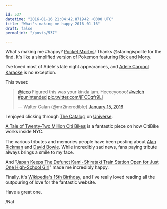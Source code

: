 ```yaml
---

id: 537
datetime: "2016-01-16 21:04:42.871942 +0000 UTC"
title: "What's making me happy 2016-01-16"
draft: false
permalink: "/posts/537"

---
```


What's making me #happy? [Pocket Mortys](http://www.macrumors.com/2016/01/13/pocket-mortys-game-app-store/)! Thanks @staringispolite for the find. It's like a simplified version of Pokemon featuring [Rick and Morty](https://en.wikipedia.org/wiki/Rick_and_Morty).

I've loved most of Adele's late night appearances, and [Adele Carpool Karaoke](https://www.youtube.com/watch?v=Nck6BZga7TQ&feature=youtu.be) is no exception.

This tweet:

<blockquote class="twitter-tweet" lang="en"><p lang="en" dir="ltr"><a href="https://twitter.com/icco">@icco</a> Figured this was your kinda jam. Heeeeyoooo! <a href="https://twitter.com/hashtag/welch?src=hash">#welch</a> <a href="https://twitter.com/hashtag/punintended?src=hash">#punintended</a> <a href="https://t.co/jFCDqfr9Li">pic.twitter.com/jFCDqfr9Li</a></p>&mdash; Walter Galan (@mr2incredible) <a href="https://twitter.com/mr2incredible/status/688076700551217152">January 15, 2016</a></blockquote>
<script async src="//platform.twitter.com/widgets.js" charset="utf-8"></script>

I enjoyed clicking through [The Catalog](http://onuniverse.com/cards/2819) on [Universe](http://onuniverse.com/).

[A Tale of Twenty-Two Million Citi Bikes](http://toddwschneider.com/posts/a-tale-of-twenty-two-million-citi-bikes-analyzing-the-nyc-bike-share-system/) is a fantastic piece on how CitiBike works inside NYC.

The various tributes and memories people have been posting about [Alan Rickman](http://www.buzzfeed.com/eleanorbate/daniel-radcliffe-tribute-to-alan-rickman#.veldOzWMB)
 and [David Bowie](http://www.telegraph.co.uk/news/celebritynews/12092542/Bowies-last-album-was-parting-gift-for-fans-in-carefully-planned-finale.html). While incredibly sad news, fans paying tribute always brings a smile to my face.

And "[Japan Keeps The Defunct Kami-Shirataki Train Station Open for Just One High-School Girl](http://www.citylab.com/commute/2016/01/japan-keeps-this-defunct-train-station-running-for-just-one-passenger/423273/)" made me incredibly happy.

Finally, it's [Wikipedia's 15th Birthday](https://15.wikipedia.org), and I've really loved reading all the outpouring of love for the fantastic website.

Have a great one.

/Nat
